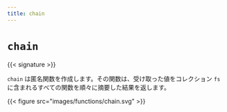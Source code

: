 ```yaml
---
title: chain
---
```


# `chain`

{{< signature >}}

`chain` は匿名関数を作成します。その関数は、受け取った値をコレクション `fs` に含まれるすべての関数を順々に摘要した結果を返します。

{{< figure src="images/functions/chain.svg" >}}
